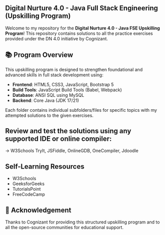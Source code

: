 ## Digital Nurture 4.0 - Java Full Stack Engineering (Upskilling Program)

Welcome to my repository for the **Digital Nurture 4.0 - Java FSE Upskilling Program**! This repository contains solutions to all the practice exercises provided under the DN 4.0 initiative by Cognizant.

## 📚 Program Overview

This upskilling program is designed to strengthen foundational and advanced skills in full stack development using:

- **Frontend**: HTML5, CSS3, JavaScript, Bootstrap 5
- **Build Tools**: JavaScript Build Tools (Babel, Webpack)
- **Database**: ANSI SQL using MySQL
- **Backend**: Core Java (JDK 17/21)

Each folder contains individual subfolders/files for specific topics with my attempted solutions to the given exercises.

## Review and test the solutions using any supported IDE or online compiler:
-> W3Schools TryIt, JSFiddle, OnlineGDB, OneCompiler, Jdoodle

## Self-Learning Resources
- W3Schools
- GeeksforGeeks
- TutorialsPoint
- FreeCodeCamp

## 🙌 Acknowledgement
Thanks to Cognizant for providing this structured upskilling program and to all the open-source communities for educational support.
